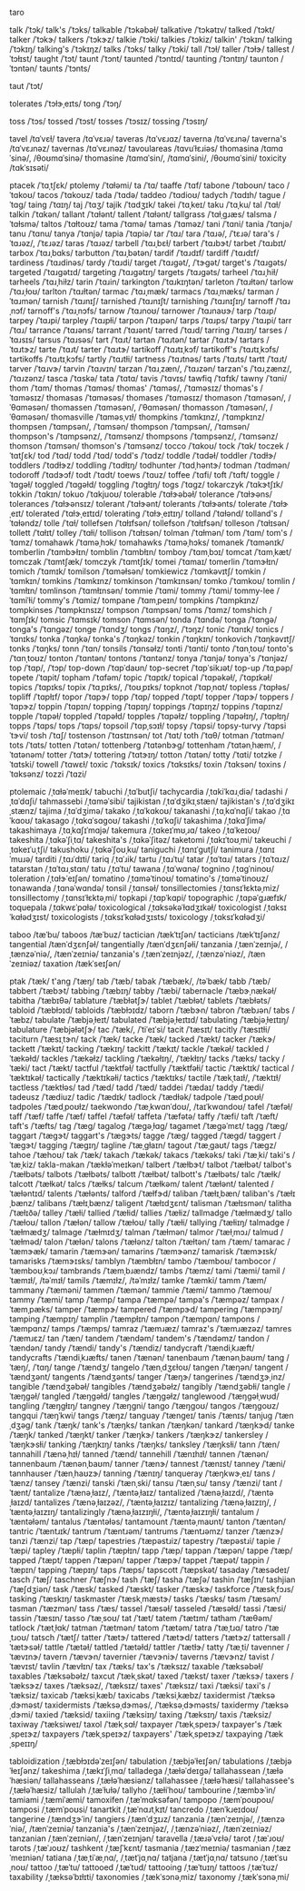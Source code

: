 taro

<!-- toran	/tɔˈɹɑn/ -->
<!-- toray	/tɔˈɹeɪ/ -->
<!-- tornadic	/tɔɹˈneɪdɪk/ -->
<!-- tornado	/tɔɹˈneɪˌdoʊ/ -->
<!-- tornado's	/tɔɹˈneɪˌdoʊz/ -->
<!-- tornadoes	/tɔɹˈneɪdoʊz/ -->
<!-- tornados	/tɔɹˈneɪˌdoʊz/ -->
<!-- torpedo	/tɔɹˈpiˌdoʊ/ -->
<!-- torpedoed	/tɔɹˈpiˌdoʊd/ -->
<!-- torpedoes	/tɔɹˈpidoʊz/ -->
<!-- torpedoing	/tɔɹˈpiˌdoʊɪŋ/ -->
<!-- torrential	/tɔˈɹɛnʃəɫ/ -->
<!-- tortilla	/tɔɹˈtiə/ -->

talk	/ˈtɔk/
talk's	/ˈtɔks/
talkable	/ˈtɔkəbəɫ/
talkative	/ˈtɔkətɪv/
talked	/ˈtɔkt/
talker	/ˈtɔkɝ/
talkers	/ˈtɔkɝz/
talkie	/ˈtɔki/
talkies	/ˈtɔkiz/
talkin'	/ˈtɔkɪn/
talking	/ˈtɔkɪŋ/
talking's	/ˈtɔkɪŋz/
talks	/ˈtɔks/
talky	/ˈtɔki/
tall	/ˈtɔɫ/
taller	/ˈtɔɫɝ/
tallest	/ˈtɔɫɪst/
taught	/ˈtɔt/
taunt	/ˈtɔnt/
taunted	/ˈtɔntɪd/
taunting	/ˈtɔntɪŋ/
taunton	/ˈtɔntən/
taunts	/ˈtɔnts/
<!-- taurus	/ˈtɔɹəs/ -->
<!-- tauruses	/ˈtɔɹəsəz/ -->
taut	/ˈtɔt/
<!-- toil	/ˈtɔɪɫ/ -->
<!-- toiled	/ˈtɔɪɫd/ -->
<!-- toilet	/ˈtɔɪɫət/ -->
<!-- toilet's	/ˈtɔɪɫəts/ -->
<!-- toiletries	/ˈtɔɪɫətɹiz/ -->
<!-- toiletry	/ˈtɔɪɫətɹi/ -->
<!-- toilets	/ˈtɔɪɫəts/ -->
<!-- toiling	/ˈtɔɪɫɪŋ/ -->
<!-- toils	/ˈtɔɪɫz/ -->
tolerates	/ˈtɔɫɝˌeɪts/
tong	/ˈtɔŋ/
<!-- tor	/ˈtɔɹ/ -->
<!-- torah	/ˈtɔɹə/ -->
<!-- torch	/ˈtɔɹtʃ/ -->
<!-- torched	/ˈtɔɹtʃt/ -->
<!-- torches	/ˈtɔɹtʃɪz/ -->
<!-- torching	/ˈtɔɹtʃɪŋ/ -->
<!-- tore	/ˈtɔɹ/ -->
<!-- tori	/ˈtɔɹi/ -->
<!-- torment	/ˈtɔɹˌmɛnt/, /tɔɹˈmɛnt/ -->
<!-- tormented	/ˈtɔɹˌmɛntɪd/ -->
<!-- tormenting	/ˈtɔɹˌmɛntɪŋ/ -->
<!-- tormentor	/ˈtɔɹˌmɛntɝ/ -->
<!-- tormentors	/ˈtɔɹˌmɛntɝz/ -->
<!-- torments	/ˈtɔɹˌmɛnts/ -->
<!-- torn	/ˈtɔɹn/ -->
<!-- torpid	/ˈtɔɹpəd/ -->
<!-- torpor	/ˈtɔɹpɝ/ -->
<!-- torque	/ˈtɔɹk/ -->
<!-- torrance	/ˈtɔɹəns/ -->
<!-- torrent	/ˈtɔɹənt/ -->
<!-- torrents	/ˈtɔɹənts/ -->
<!-- torsion	/ˈtɔɹʃən/ -->
<!-- torso	/ˈtɔɹˌsoʊ/ -->
<!-- torsos	/ˈtɔɹˌsoʊz/ -->
<!-- tort	/ˈtɔɹt/ -->
<!-- tortoise	/ˈtɔɹtəs/ -->
<!-- tortoises	/ˈtɔɹtəsəz/ -->
<!-- torts	/ˈtɔɹts/ -->
<!-- tortuous	/ˈtɔɹtʃəwəs/ -->
<!-- torture	/ˈtɔɹtʃɝ/ -->
<!-- tortured	/ˈtɔɹtʃɝd/ -->
<!-- torturer	/ˈtɔɹtʃɝɝ/ -->
<!-- torturers	/ˈtɔɹtʃɝɝz/ -->
<!-- tortures	/ˈtɔɹtʃɝz/ -->
<!-- torturing	/ˈtɔɹtʃɝɪŋ/ -->
<!-- torturous	/ˈtɔɹˌtʃuəs/ -->
<!-- tory	/ˈtɔɹi/ -->
toss	/ˈtɔs/
tossed	/ˈtɔst/
tosses	/ˈtɔsɪz/
tossing	/ˈtɔsɪŋ/
<!-- tours	/ˈtɔɹz/, /ˈtʊɹz/ -->
<!-- toward	/ˈtɔɹd/, /təˈwɔɹd/ -->
<!-- towards	/ˈtɔɹdz/, /təˈwɔɹdz/ -->
<!-- toy	/ˈtɔɪ/ -->
<!-- toy's	/ˈtɔɪz/ -->
<!-- toyboy	/ˈtɔɪˌbɔɪ/ -->
<!-- toyed	/ˈtɔɪd/ -->
<!-- toying	/ˈtɔɪɪŋ/ -->
<!-- toymaker	/ˈtɔɪˌmeɪkɝ/ -->
<!-- toymakers	/ˈtɔɪˌmeɪkɝz/ -->
<!-- toys	/ˈtɔɪz/ -->
<!-- toys'	/ˈtɔɪz/ -->
<!-- toystore	/ˈtɔɪˌstɔɹ/ -->
<!-- toystores	/ˈtɔɪˌstɔɹz/ -->

<!-- tortillas	/ˌtɔɹˈtiəz/ -->
<!-- toyotas	/ˌtɔɪˈoʊtəz/ -->

<!-- tarantino	/tɑɹɑnˈtinoʊ/ -->
tavel	/tɑˈvɛɫ/
tavera	/tɑˈvɛɹə/
taveras	/tɑˈvɛɹɑz/
taverna	/tɑˈvɛɹnə/
taverna's	/tɑˈvɛɹnəz/
tavernas	/tɑˈvɛɹnəz/
tavoulareas	/tɑvuˈɫɛɹiəs/
thomasina	/tɑmɑˈsinə/, /θoʊmɑˈsinə/
thomasine	/tɑmɑˈsin/, /tɑmɑˈsini/, /θoʊmɑˈsini/
toxicity	/tɑkˈsɪsəti/

ptacek	/ˈtɑˌtʃɛk/
ptolemy	/ˈtɑɫəmi/
ta	/ˈtɑ/
taaffe	/ˈtɑf/
tabone	/ˈtɑboʊn/
taco	/ˈtɑkoʊ/
tacos	/ˈtɑkoʊz/
tada	/ˈtɑdə/
taddeo	/ˈtɑdioʊ/
tadych	/ˈtɑdɪh/
tague	/ˈtɑɡ/
taing	/ˈtɑɪŋ/
taj	/ˈtɑʒ/
tajik	/ˈtɑdʒɪk/
takei	/ˈtɑˌkeɪ/
taku	/ˈtɑˌku/
tal	/ˈtɑɫ/
talkin	/ˈtɑkən/
tallant	/ˈtɑɫənt/
tallent	/ˈtɑɫənt/
tallgrass	/ˈtɑɫˌɡɹæs/
talsma	/ˈtɑɫsmə/
taltos	/ˈtɑɫtoʊz/
tama	/ˈtɑmə/
tamas	/ˈtɑməz/
tani	/ˈtɑni/
tania	/ˈtɑnjə/
tanu	/ˈtɑnu/
tanya	/ˈtɑnjə/
tapia	/ˈtɑpiə/
tar	/ˈtɑɹ/
tara	/ˈtɑɹə/, /ˈtɛɹə/
tara's	/ˈtɑɹəz/, /ˈtɛɹəz/
taras	/ˈtɑɹəz/
tarbell	/ˈtɑɹˌbɛɫ/
tarbert	/ˈtɑɹbɝt/
tarbet	/ˈtɑɹbɪt/
tarbox	/ˈtɑɹˌbɑks/
tarbutton	/ˈtɑɹˌbətən/
tardif	/ˈtɑɹdɪf/
tardiff	/ˈtɑɹdɪf/
tardiness	/ˈtɑɹdinəs/
tardy	/ˈtɑɹdi/
target	/ˈtɑɹɡət/, /ˈtɝɡət/
target's	/ˈtɑɹɡəts/
targeted	/ˈtɑɹɡətɪd/
targeting	/ˈtɑɹɡətɪŋ/
targets	/ˈtɑɹɡəts/
tarheel	/ˈtɑɹˌhiɫ/
tarheels	/ˈtɑɹˌhiɫz/
tarin	/ˈtɑɹin/
tarkington	/ˈtɑɹkɪŋtən/
tarleton	/ˈtɑɹɫtən/
tarlow	/ˈtɑɹˌɫoʊ/
tarlton	/ˈtɑɹɫtən/
tarmac	/ˈtɑɹˌmæk/
tarmacs	/ˈtɑɹˌmæks/
tarman	/ˈtɑɹmən/
tarnish	/ˈtɑɹnɪʃ/
tarnished	/ˈtɑɹnɪʃt/
tarnishing	/ˈtɑɹnɪʃɪŋ/
tarnoff	/ˈtɑɹˌnɔf/
tarnoff's	/ˈtɑɹˌnɔfs/
tarnow	/ˈtɑɹnoʊ/
tarnower	/ˈtɑɹnaʊɝ/
tarp	/ˈtɑɹp/
tarpey	/ˈtɑɹpi/
tarpley	/ˈtɑɹpɫi/
tarpon	/ˈtɑɹpən/
tarps	/ˈtɑɹps/
tarpy	/ˈtɑɹpi/
tarr	/ˈtɑɹ/
tarrance	/ˈtɑɹəns/
tarrant	/ˈtɑɹənt/
tarred	/ˈtɑɹd/
tarring	/ˈtɑɹɪŋ/
tarses	/ˈtɑɹsɪs/
tarsus	/ˈtɑɹsəs/
tart	/ˈtɑɹt/
tartan	/ˈtɑɹtən/
tartar	/ˈtɑɹtɝ/
tartars	/ˈtɑɹtɝz/
tarte	/ˈtɑɹt/
tarter	/ˈtɑɹtɝ/
tartikoff	/ˈtɑɹtɪˌkɔf/
tartikoff's	/ˈtɑɹtɪˌkɔfs/
tartikoffs	/ˈtɑɹtɪˌkɔfs/
tartly	/ˈtɑɹtɫi/
tartness	/ˈtɑɹtnəs/
tarts	/ˈtɑɹts/
tartt	/ˈtɑɹt/
tarver	/ˈtɑɹvɝ/
tarvin	/ˈtɑɹvɪn/
tarzan	/ˈtɑɹˌzæn/, /ˈtɑɹzən/
tarzan's	/ˈtɑɹˌzænz/, /ˈtɑɹzənz/
tasca	/ˈtɑskə/
tata	/ˈtɑtɑ/
tavis	/ˈtɑvɪs/
tawfiq	/ˈtɑfɪk/
tawny	/ˈtɑni/
thom	/ˈtɑm/
thomas	/ˈtɑməs/
thomas'	/ˈtɑməs/, /ˈtɑməsɪz/
thomas's	/ˈtɑməsɪz/
thomasas	/ˈtɑməsəs/
thomases	/ˈtɑməsɪz/
thomason	/ˈtɑməsən/, /ˈθɑməsən/
thomassen	/ˈtɑməsən/, /ˈθɑməsən/
thomasson	/ˈtɑməsən/, /ˈθɑməsən/
thomasville	/ˈtɑməsˌvɪɫ/
thompkins	/ˈtɑmkɪnz/, /ˈtɑmpkɪnz/
thompsen	/ˈtɑmpsən/, /ˈtɑmsən/
thompson	/ˈtɑmpsən/, /ˈtɑmsən/
thompson's	/ˈtɑmpsənz/, /ˈtɑmsənz/
thompsons	/ˈtɑmpsənz/, /ˈtɑmsənz/
thomson	/ˈtɑmsən/
thomson's	/ˈtɑmsənz/
tocco	/ˈtɑkoʊ/
tock	/ˈtɑk/
toczek	/ˈtɑtʃɛk/
tod	/ˈtɑd/
todd	/ˈtɑd/
todd's	/ˈtɑdz/
toddle	/ˈtɑdəɫ/
toddler	/ˈtɑdɫɝ/
toddlers	/ˈtɑdɫɝz/
toddling	/ˈtɑdɫɪŋ/
todhunter	/ˈtɑdˌhəntɝ/
todman	/ˈtɑdmən/
todoroff	/ˈtɑdɝɔf/
todt	/ˈtɑdt/
toews	/ˈtɑuz/
toffee	/ˈtɑfi/
toft	/ˈtɑft/
toggle	/ˈtɑɡəɫ/
toggled	/ˈtɑɡəɫd/
toggling	/ˈtɑɡɫɪŋ/
togs	/ˈtɑɡz/
tokarczyk	/ˈtɑkɝtʃɪk/
tokkin	/ˈtɑkɪn/
tokuo	/ˈtɑkjuoʊ/
tolerable	/ˈtɑɫɝəbəɫ/
tolerance	/ˈtɑɫɝəns/
tolerances	/ˈtɑɫɝənsɪz/
tolerant	/ˈtɑɫɝənt/
tolerants	/ˈtɑɫɝənts/
tolerate	/ˈtɑɫɝˌeɪt/
tolerated	/ˈtɑɫɝˌeɪtɪd/
tolerating	/ˈtɑɫɝˌeɪtɪŋ/
tolland	/ˈtɑɫənd/
tolland's	/ˈtɑɫəndz/
tolle	/ˈtɑɫ/
tollefsen	/ˈtɑɫɪfsən/
tollefson	/ˈtɑɫɪfsən/
tolleson	/ˈtɑɫɪsən/
tollett	/ˈtɑɫɪt/
tolley	/ˈtɑɫi/
tollison	/ˈtɑɫɪsən/
tolman	/ˈtɑɫmən/
tom	/ˈtɑm/
tom's	/ˈtɑmz/
tomahawk	/ˈtɑməˌhɔk/
tomahawks	/ˈtɑməˌhɔks/
tomanek	/ˈtɑmənɪk/
tomberlin	/ˈtɑmbɝɫɪn/
tomblin	/ˈtɑmbɫɪn/
tomboy	/ˈtɑmˌbɔɪ/
tomcat	/ˈtɑmˌkæt/
tomczak	/ˈtɑmtʃæk/
tomczyk	/ˈtɑmtʃɪk/
tomei	/ˈtɑmaɪ/
tomerlin	/ˈtɑmɝɫɪn/
tomich	/ˈtɑmɪk/
tomilson	/ˈtɑməɫsən/
tomkiewicz	/ˈtɑmkəvɪtʃ/
tomkin	/ˈtɑmkɪn/
tomkins	/ˈtɑmkɪnz/
tomkinson	/ˈtɑmkɪnsən/
tomko	/ˈtɑmkoʊ/
tomlin	/ˈtɑmɫɪn/
tomlinson	/ˈtɑmɫɪnsən/
tommie	/ˈtɑmi/
tommy	/ˈtɑmi/
tommy-lee	/ˈtɑmiˈɫi/
tommy's	/ˈtɑmiz/
tompane	/ˈtɑmˌpeɪn/
tompkins	/ˈtɑmpkɪnz/
tompkinses	/ˈtɑmpkɪnsɪz/
tompson	/ˈtɑmpsən/
toms	/ˈtɑmz/
tomshich	/ˈtɑmʃɪk/
tomsic	/ˈtɑmsɪk/
tomson	/ˈtɑmsən/
tonda	/ˈtɑndə/
tonga	/ˈtɑnɡə/
tonga's	/ˈtɑnɡəz/
tonge	/ˈtɑndʒ/
tongs	/ˈtɑŋz/, /ˈtɔŋz/
tonic	/ˈtɑnɪk/
tonics	/ˈtɑnɪks/
tonka	/ˈtɑŋkə/
tonka's	/ˈtɑŋkəz/
tonkin	/ˈtɑŋkɪn/
tonkovich	/ˈtɑŋkəvɪtʃ/
tonks	/ˈtɑŋks/
tonn	/ˈtɑn/
tonsils	/ˈtɑnsəɫz/
tonti	/ˈtɑnti/
tonto	/ˈtɑnˌtoʊ/
tonto's	/ˈtɑnˌtoʊz/
tonton	/ˈtɑntən/
tontons	/ˈtɑntənz/
tonya	/ˈtɑnjə/
tonya's	/ˈtɑnjəz/
top	/ˈtɑp/, /ˈtɔp/
top-down	/ˈtɑpˈdaʊn/
top-secret	/ˈtɑpˈsikɹət/
top-up	/ˈtɑˌpəp/
topete	/ˈtɑpit/
topham	/ˈtɑfəm/
topic	/ˈtɑpɪk/
topical	/ˈtɑpəkəɫ/, /ˈtɑpɪkəɫ/
topics	/ˈtɑpɪks/
topix	/ˈtɑˌpɪks/, /ˈtoʊˌpɪks/
topknot	/ˈtɑpˌnɑt/
topless	/ˈtɑpɫəs/
topliff	/ˈtɑpɫɪf/
topor	/ˈtɑpɝ/
topp	/ˈtɑp/
topped	/ˈtɑpt/
topper	/ˈtɑpɝ/
toppers	/ˈtɑpɝz/
toppin	/ˈtɑpɪn/
topping	/ˈtɑpɪŋ/
toppings	/ˈtɑpɪŋz/
toppins	/ˈtɑpɪnz/
topple	/ˈtɑpəɫ/
toppled	/ˈtɑpəɫd/
topples	/ˈtɑpəɫz/
toppling	/ˈtɑpəɫɪŋ/, /ˈtɑpɫɪŋ/
topps	/ˈtɑps/
tops	/ˈtɑps/
topsoil	/ˈtɑpˌsɔɪɫ/
topsy	/ˈtɑpsi/
topsy-turvy	/ˈtɑpsiˈtɝvi/
tosh	/ˈtɑʃ/
tostenson	/ˈtɑstɪnsən/
tot	/ˈtɑt/
toth	/ˈtɑθ/
totman	/ˈtɑtmən/
tots	/ˈtɑts/
totten	/ˈtɑtən/
tottenberg	/ˈtɑtənbɝɡ/
tottenham	/ˈtɑtənˌhæm/, /ˈtɑtənəm/
totter	/ˈtɑtɝ/
tottering	/ˈtɑtɝɪŋ/
totton	/ˈtɑtən/
totty	/ˈtɑti/
totzke	/ˈtɑtski/
towell	/ˈtɑwɛɫ/
toxic	/ˈtɑksɪk/
toxics	/ˈtɑksɪks/
toxin	/ˈtɑksən/
toxins	/ˈtɑksənz/
tozzi	/ˈtɑzi/

ptolemaic	/ˌtɑɫəˈmeɪɪk/
tabuchi	/ˌtɑˈbutʃi/
tachycardia	/ˌtɑkiˈkɑɹˌdiə/
tadashi	/ˌtɑˈdɑʃi/
tahmassebi	/ˌtɑməˈsibi/
tajikistan	/ˌtɑˈdʒikɪˌstæn/
tajikistan's	/ˌtɑˈdʒikɪˌstænz/
tajima	/ˌtɑˈdʒimə/
takako	/ˌtɑˈkɑkoʊ/
takanashi	/ˌtɑˌkɑˈnɑʃi/
takao	/ˌtɑˈkɑoʊ/
takasago	/ˌtɑkɑˈsɑɡoʊ/
takashi	/ˌtɑˈkɑʃi/
takashima	/ˌtɑkɑˈʃimə/
takashimaya	/ˌtɑˌkɑʃɪˈmɑjə/
takemura	/ˌtɑkeɪˈmʊˌɹɑ/
takeo	/ˌtɑˈkeɪoʊ/
takeshita	/ˌtɑkəˈʃiˌtɑ/
takeshita's	/ˌtɑkəˈʃitəz/
taketomi	/ˌtɑkɪˈtoʊˌmi/
takeuchi	/ˌtɑkeɪˈuˌtʃi/
takushoku	/ˌtɑkəˈʃoʊˌku/
taniguchi	/ˌtɑnɪˈɡutʃi/
tanimura	/ˌtɑnɪˈmuɹə/
tarditi	/ˌtɑɹˈdɪti/
tariq	/ˌtɑˈɹik/
tartu	/ˌtɑɹˈtu/
tatar	/ˌtɑˈtɑɹ/
tatars	/ˌtɑˈtɑɹz/
tatarstan	/ˌtɑˈtɑɹˌstɑn/
tatu	/ˌtɑˈtu/
tawana	/ˌtɑˈwɑnə/
tognino	/ˌtɑɡˈninoʊ/
toleration	/ˌtɑɫɝˈeɪʃən/
tomatino	/ˌtɑməˈtinoʊ/
tomatino's	/ˌtɑməˈtinoʊz/
tonawanda	/ˌtɑnəˈwɑndə/
tonsil	/ˌtɑnsəɫ/
tonsillectomies	/ˌtɑnsɪˈɫɛktəˌmiz/
tonsillectomy	/ˌtɑnsɪˈɫɛktəˌmi/
topkapi	/ˌtɑpˈkɑpi/
topographic	/ˌtɑpəˈɡɹæfɪk/
toquepala	/ˌtɑkwɛˈpɑɫə/
toxicological	/ˌtɑksəkəˈɫɑdʒɪkəɫ/
toxicologist	/ˌtɑksɪˈkɑɫədʒɪst/
toxicologists	/ˌtɑksɪˈkɑɫədʒɪsts/
toxicology	/ˌtɑksɪˈkɑɫədʒi/

taboo	/tæˈbu/
taboos	/tæˈbuz/
tactician	/tækˈtɪʃən/
tacticians	/tækˈtɪʃənz/
tangential	/tænˈdʒɛnʃəɫ/
tangentially	/tænˈdʒɛnʃəɫi/
tanzania	/ˌtænˈzeɪnjə/, /ˌtænzəˈniə/, /tænˈzeɪniə/
tanzania's	/ˌtænˈzeɪnjəz/, /ˌtænzəˈniəz/, /tænˈzeɪniəz/
taxation	/tækˈseɪʃən/

ptak	/ˈtæk/
t'ang	/ˈtæŋ/
tab	/ˈtæb/
tabak	/ˈtæbæk/, /təˈbæk/
tabb	/ˈtæb/
tabbert	/ˈtæbɝt/
tabbing	/ˈtæbɪŋ/
tabby	/ˈtæbi/
tabernacle	/ˈtæbɝˌnækəɫ/
tabitha	/ˈtæbɪθə/
tablature	/ˈtæbɫətʃɝ/
tablet	/ˈtæbɫət/
tablets	/ˈtæbɫəts/
tabloid	/ˈtæbɫɔɪd/
tabloids	/ˈtæbɫɔɪdz/
taborn	/ˈtæbɝn/
tabron	/ˈtæbɹən/
tabs	/ˈtæbz/
tabulate	/ˈtæbjəˌɫeɪt/
tabulated	/ˈtæbjəˌɫeɪtɪd/
tabulating	/ˈtæbjəˌɫeɪtɪŋ/
tabulature	/ˈtæbjəɫətʃɝ/
tac	/ˈtæk/, /ˈtiˈeɪˈsi/
tacit	/ˈtæsɪt/
tacitly	/ˈtæsɪtɫi/
taciturn	/ˈtæsɪˌtɝn/
tack	/ˈtæk/
tacke	/ˈtæk/
tacked	/ˈtækt/
tacker	/ˈtækɝ/
tackett	/ˈtækɪt/
tacking	/ˈtækɪŋ/
tackitt	/ˈtækɪt/
tackle	/ˈtækəɫ/
tackled	/ˈtækəɫd/
tackles	/ˈtækəɫz/
tackling	/ˈtækəɫɪŋ/, /ˈtækɫɪŋ/
tacks	/ˈtæks/
tacky	/ˈtæki/
tact	/ˈtækt/
tactful	/ˈtæktfəɫ/
tactfully	/ˈtæktfəɫi/
tactic	/ˈtæktɪk/
tactical	/ˈtæktɪkəɫ/
tactically	/ˈtæktɪkəɫi/
tactics	/ˈtæktɪks/
tactile	/ˈtækˌtaɪɫ/, /ˈtæktɪɫ/
tactless	/ˈtæktɫəs/
tad	/ˈtæd/
tadd	/ˈtæd/
taddei	/ˈtædaɪ/
taddy	/ˈtædi/
tadeusz	/ˈtædiuz/
tadic	/ˈtædɪk/
tadlock	/ˈtædɫək/
tadpole	/ˈtædˌpoʊɫ/
tadpoles	/ˈtædˌpoʊɫz/
taekwondo	/ˈtæˌkwɑnˈdoʊ/, /taɪˈkwɑndoʊ/
tafel	/ˈtæfəɫ/
taff	/ˈtæf/
taffe	/ˈtæf/
taffel	/ˈtæfəɫ/
taffeta	/ˈtæfətə/
taffy	/ˈtæfi/
taft	/ˈtæft/
taft's	/ˈtæfts/
tag	/ˈtæɡ/
tagalog	/ˈtæɡəˌɫɑɡ/
tagamet	/ˈtæɡəˈmɛt/
tagg	/ˈtæɡ/
taggart	/ˈtæɡɝt/
taggart's	/ˈtæɡɝts/
tagge	/ˈtæɡ/
tagged	/ˈtæɡd/
taggert	/ˈtæɡɝt/
tagging	/ˈtæɡɪŋ/
tagline	/ˈtæˌɡɫaɪn/
tagout	/ˈtæˌɡaʊt/
tags	/ˈtæɡz/
tahoe	/ˈtæhoʊ/
tak	/ˈtæk/
takach	/ˈtækək/
takacs	/ˈtækəks/
taki	/ˈtæˌki/
taki's	/ˈtæˌkiz/
takla-makan	/ˈtækɫəˈmeɪkən/
talbert	/ˈtæɫbɝt/
talbot	/ˈtæɫbət/
talbot's	/ˈtæɫbəts/
talbots	/ˈtæɫbəts/
talbott	/ˈtæɫbət/
talbott's	/ˈtæɫbəts/
talc	/ˈtæɫk/
talcott	/ˈtæɫkət/
talcs	/ˈtæɫks/
talcum	/ˈtæɫkəm/
talent	/ˈtæɫənt/
talented	/ˈtæɫəntɪd/
talents	/ˈtæɫənts/
talford	/ˈtæɫfɝd/
taliban	/ˈtæɫɪˌbæn/
taliban's	/ˈtæɫɪˌbænz/
talibans	/ˈtæɫɪˌbænz/
taligent	/ˈtæɫɪdʒɛnt/
talisman	/ˈtæɫɪsmən/
talitha	/ˈtæɫɪðə/
talley	/ˈtæɫi/
tallied	/ˈtæɫid/
tallies	/ˈtæɫiz/
tallmadge	/ˈtæɫmædʒ/
tallo	/ˈtæɫoʊ/
tallon	/ˈtæɫən/
tallow	/ˈtæɫoʊ/
tally	/ˈtæɫi/
tallying	/ˈtæɫiɪŋ/
talmadge	/ˈtæɫmædʒ/
talmage	/ˈtæɫmɪdʒ/
talman	/ˈtæɫmən/
talmor	/ˈtæɫˌmɔɹ/
talmud	/ˈtæɫməd/
talon	/ˈtæɫən/
talons	/ˈtæɫənz/
talton	/ˈtæɫtən/
tam	/ˈtæm/
tamarac	/ˈtæmɝæk/
tamarin	/ˈtæmɝən/
tamarins	/ˈtæmɝənz/
tamarisk	/ˈtæmɝɪsk/
tamarisks	/ˈtæmɝɪsks/
tamblyn	/ˈtæmbɫɪn/
tambo	/ˈtæmboʊ/
tambocor	/ˈtæmboʊˌkɔɹ/
tambrands	/ˈtæmˌbɹændz/
tambs	/ˈtæmz/
tami	/ˈtæmi/
tamil	/ˈtæmɪɫ/, /təˈmɪɫ/
tamils	/ˈtæmɪɫz/, /təˈmɪɫz/
tamke	/ˈtæmki/
tamm	/ˈtæm/
tammany	/ˈtæməni/
tammen	/ˈtæmən/
tammie	/ˈtæmi/
tammo	/ˈtæmoʊ/
tammy	/ˈtæmi/
tamp	/ˈtæmp/
tampa	/ˈtæmpə/
tampa's	/ˈtæmpəz/
tampax	/ˈtæmˌpæks/
tamper	/ˈtæmpɝ/
tampered	/ˈtæmpɝd/
tampering	/ˈtæmpɝɪŋ/
tamping	/ˈtæmpɪŋ/
tamplin	/ˈtæmpɫɪn/
tampon	/ˈtæmpɑn/
tampons	/ˈtæmpɑnz/
tamps	/ˈtæmps/
tamraz	/ˈtæmɹæz/
tamraz's	/ˈtæmɹæzəz/
tamres	/ˈtæmɹɛz/
tan	/ˈtæn/
tandem	/ˈtændəm/
tandem's	/ˈtændəmz/
tandon	/ˈtændən/
tandy	/ˈtændi/
tandy's	/ˈtændiz/
tandycraft	/ˈtændiˌkɹæft/
tandycrafts	/ˈtændiˌkɹæfts/
tanen	/ˈtænən/
tanenbaum	/ˈtænənˌbaʊm/
tang	/ˈtæŋ/, /ˈtɑŋ/
tange	/ˈtændʒ/
tangelo	/ˈtænˌdʒɛɫoʊ/
tangen	/ˈtæŋən/
tangent	/ˈtændʒənt/
tangents	/ˈtændʒənts/
tanger	/ˈtæŋɝ/
tangerines	/ˈtændʒɝˌinz/
tangible	/ˈtændʒəbəɫ/
tangibles	/ˈtændʒəbəɫz/
tangibly	/ˈtændʒəbɫi/
tangle	/ˈtæŋɡəɫ/
tangled	/ˈtæŋɡəɫd/
tangles	/ˈtæŋɡəɫz/
tanglewood	/ˈtæŋɡəɫˌwʊd/
tangling	/ˈtæŋɡɫɪŋ/
tangney	/ˈtæŋɡni/
tango	/ˈtæŋɡoʊ/
tangos	/ˈtæŋɡoʊz/
tangqui	/ˈtæŋˈkwi/
tangs	/ˈtæŋz/
tanguay	/ˈtænɡeɪ/
tanis	/ˈtænɪs/
tanjug	/ˈtænˌdʒəɡ/
tank	/ˈtæŋk/
tank's	/ˈtæŋks/
tankan	/ˈtæŋkən/
tankard	/ˈtæŋkɝd/
tanke	/ˈtæŋk/
tanked	/ˈtæŋkt/
tanker	/ˈtæŋkɝ/
tankers	/ˈtæŋkɝz/
tankersley	/ˈtæŋkɝsɫi/
tanking	/ˈtæŋkɪŋ/
tanks	/ˈtæŋks/
tanksley	/ˈtæŋksɫi/
tann	/ˈtæn/
tannahill	/ˈtænəˌhɪɫ/
tanned	/ˈtænd/
tannehill	/ˈtænɪhɪɫ/
tannen	/ˈtænən/
tannenbaum	/ˈtænənˌbaʊm/
tanner	/ˈtænɝ/
tannest	/ˈtænɪst/
tanney	/ˈtæni/
tannhauser	/ˈtænˌhaʊzɝ/
tanning	/ˈtænɪŋ/
tanqueray	/ˈtæŋkwɝˌeɪ/
tans	/ˈtænz/
tansey	/ˈtænzi/
tanski	/ˈtænˌski/
tansu	/ˈtænˌsu/
tansy	/ˈtænzi/
tant	/ˈtænt/
tantalize	/ˈtænəˌɫaɪz/, /ˈtæntəˌɫaɪz/
tantalized	/ˈtænəˌɫaɪzd/, /ˈtæntəˌɫaɪzd/
tantalizes	/ˈtænəˌɫaɪzəz/, /ˈtæntəˌɫaɪzɪz/
tantalizing	/ˈtænəˌɫaɪzɪŋ/, /ˈtæntəˌɫaɪzɪŋ/
tantalizingly	/ˈtænəˌɫaɪzɪŋɫi/, /ˈtæntəˌɫaɪzɪŋɫi/
tantalum	/ˈtæntəɫəm/
tantalus	/ˈtæntəɫəs/
tantamount	/ˈtæntəˌmaʊnt/
tanton	/ˈtæntən/
tantric	/ˈtæntɹɪk/
tantrum	/ˈtæntɹəm/
tantrums	/ˈtæntɹəmz/
tanzer	/ˈtænzɝ/
tanzi	/ˈtænzi/
tap	/ˈtæp/
tapestries	/ˈtæpəstɹiz/
tapestry	/ˈtæpəstɹi/
tapie	/ˈtæpi/
tapley	/ˈtæpɫi/
taplin	/ˈtæpɫɪn/
tapp	/ˈtæp/
tappan	/ˈtæpən/
tappe	/ˈtæp/
tapped	/ˈtæpt/
tappen	/ˈtæpən/
tapper	/ˈtæpɝ/
tappet	/ˈtæpət/
tappin	/ˈtæpɪn/
tapping	/ˈtæpɪŋ/
taps	/ˈtæps/
tapscott	/ˈtæpskət/
tasaday	/ˈtæsədeɪ/
tasch	/ˈtæʃ/
taschner	/ˈtæʃnɝ/
tash	/ˈtæʃ/
tasha	/ˈtæʃə/
tashin	/ˈtæʃɪn/
tashjian	/ˈtæʃdʒiən/
task	/ˈtæsk/
tasked	/ˈtæskt/
tasker	/ˈtæskɝ/
taskforce	/ˈtæskˌfɔɹs/
tasking	/ˈtæskɪŋ/
taskmaster	/ˈtæskˌmæstɝ/
tasks	/ˈtæsks/
tasm	/ˈtæsəm/
tasman	/ˈtæzmən/
tass	/ˈtæs/
tassel	/ˈtæsəɫ/
tasseled	/ˈtæsəɫd/
tassi	/ˈtæsi/
tassin	/ˈtæsɪn/
tasso	/ˈtæˌsoʊ/
tat	/ˈtæt/
tatem	/ˈtætɪm/
tatham	/ˈtæθəm/
tatlock	/ˈtætˌɫɑk/
tatman	/ˈtætmən/
tatom	/ˈtætəm/
tatra	/ˈtæˌtɹɑ/
tatro	/ˈtæˌtɹoʊ/
tatsch	/ˈtætʃ/
tatter	/ˈtætɝ/
tattered	/ˈtætɝd/
tatters	/ˈtætɝz/
tattersall	/ˈtætɝsəɫ/
tattle	/ˈtætəɫ/
tattled	/ˈtætəɫd/
tattler	/ˈtætɫɝ/
tatty	/ˈtæˌti/
tavenner	/ˈtævɪnɝ/
tavern	/ˈtævɝn/
tavernier	/ˈtævɝniɝ/
taverns	/ˈtævɝnz/
tavist	/ˈtævɪst/
tavlin	/ˈtævɫɪn/
tax	/ˈtæks/
tax's	/ˈtæksɪz/
taxable	/ˈtæksəbəɫ/
taxables	/ˈtæksəbəɫz/
taxcut	/ˈtækˌskət/
taxed	/ˈtækst/
taxer	/ˈtæksɝ/
taxers	/ˈtæksɝz/
taxes	/ˈtæksəz/, /ˈtæksɪz/
taxes'	/ˈtæksɪz/
taxi	/ˈtæksi/
taxi's	/ˈtæksiz/
taxicab	/ˈtæksiˌkæb/
taxicabs	/ˈtæksiˌkæbz/
taxidermist	/ˈtæksəˌdɝməst/
taxidermists	/ˈtæksəˌdɝməs/, /ˈtæksəˌdɝməsts/
taxidermy	/ˈtæksəˌdɝmi/
taxied	/ˈtæksid/
taxiing	/ˈtæksiɪŋ/
taxing	/ˈtæksɪŋ/
taxis	/ˈtæksiz/
taxiway	/ˈtæksiweɪ/
taxol	/ˈtækˌsɑɫ/
taxpayer	/ˈtækˌspeɪɝ/
taxpayer's	/ˈtækˌspeɪɝz/
taxpayers	/ˈtækˌspeɪɝz/
taxpayers'	/ˈtækˌspeɪɝz/
taxpaying	/ˈtækˌspeɪɪŋ/

tabloidization	/ˌtæbɫɔɪdəˈzeɪʃən/
tabulation	/ˌtæbjəˈɫeɪʃən/
tabulations	/ˌtæbjəˈɫeɪʃənz/
takeshima	/ˌtækɪˈʃiˌmɑ/
talladega	/ˌtæɫəˈdeɪɡə/
tallahassean	/ˌtæɫəˈhæsiən/
tallahasseans	/ˌtæɫəˈhæsiənz/
tallahassee	/ˌtæɫəˈhæsi/
tallahassee's	/ˌtæɫəˈhæsiz/
tallulah	/ˌtæˈɫuɫə/
tallyho	/ˌtæɫiˈhoʊ/
tambourine	/ˌtæmbɝˈin/
tamiami	/ˌtæmiˈæmi/
tamoxifen	/ˌtæˈmɑksəfən/
tampopo	/ˌtæmˈpoʊpoʊ/
tamposi	/ˌtæmˈpoʊsi/
tanartkit	/ˌtæˈnɑɹtˌkɪt/
tancredo	/ˌtænˈkɹeɪdoʊ/
tangerine	/ˌtændʒɝˈin/
tangiers	/ˌtænˈdʒɪɹz/
tanzania	/ˌtænˈzeɪnjə/, /ˌtænzəˈniə/, /tænˈzeɪniə/
tanzania's	/ˌtænˈzeɪnjəz/, /ˌtænzəˈniəz/, /tænˈzeɪniəz/
tanzanian	/ˌtænˈzeɪniən/, /ˌtænˈzeɪnjən/
taravella	/ˌtæɹəˈvɛɫə/
tarot	/ˌtæˈɹoʊ/
tarots	/ˌtæˈɹoʊz/
tashkent	/ˌtæʃˈkɛnt/
tasmania	/ˌtæzˈmeɪniə/
tasmanian	/ˌtæzˈmeɪniən/
tatiana	/ˌtæˌtiˈæˌnɑ/, /ˌtætˈjɑˌnɑ/
tatjana	/ˌtætˈjɑˌnɑ/
tatsuno	/ˌtætˈsuˌnoʊ/
tattoo	/ˌtæˈtu/
tattooed	/ˌtæˈtud/
tattooing	/ˌtæˈtuɪŋ/
tattoos	/ˌtæˈtuz/
taxability	/ˌtæksəˈbɪɫɪti/
taxonomies	/ˌtækˈsɔnəˌmiz/
taxonomy	/ˌtækˈsɔnəˌmi/
